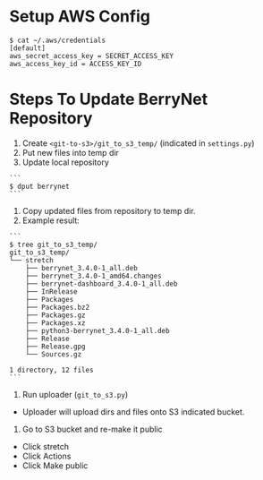# Setup AWS Config

```
$ cat ~/.aws/credentials 
[default]
aws_secret_access_key = SECRET_ACCESS_KEY
aws_access_key_id = ACCESS_KEY_ID

```

# Steps To Update BerryNet Repository 

1. Create `<git-to-s3>/git_to_s3_temp/` (indicated in `settings.py`)
1. Put new files into temp dir
  1. Update local repository

    ```
    $ dput berrynet
    ```

  1. Copy updated files from repository to temp dir.
  1. Example result:

    ```
    $ tree git_to_s3_temp/
    git_to_s3_temp/
    └── stretch
        ├── berrynet_3.4.0-1_all.deb
        ├── berrynet_3.4.0-1_amd64.changes
        ├── berrynet-dashboard_3.4.0-1_all.deb
        ├── InRelease
        ├── Packages
        ├── Packages.bz2
        ├── Packages.gz
        ├── Packages.xz
        ├── python3-berrynet_3.4.0-1_all.deb
        ├── Release
        ├── Release.gpg
        └── Sources.gz
    
    1 directory, 12 files
    ```

1. Run uploader (`git_to_s3.py`)
  * Uploader will upload dirs and files onto S3 indicated bucket.
1. Go to S3 bucket and re-make it public
  * Click stretch
  * Click Actions
  * Click Make public
